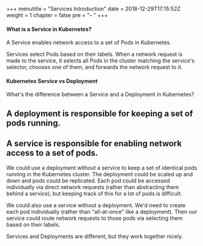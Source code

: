 +++
menutitle = "Services Introduction"
date = 2018-12-29T17:15:52Z
weight = 1
chapter = false
pre = "<b>- </b>"
+++

#### What is a Service in Kubernetes?

A Service enables network access to a set of Pods in Kubernetes.

Services select Pods based on their labels. When a network request is made to the service, it selects all Pods in the cluster matching the service's selector, chooses one of them, and forwards the network request to it.

#### Kubernetes Service vs Deployment

What's the difference between a Service and a Deployment in Kubernetes?

## A deployment is responsible for keeping a set of pods running.

## A service is responsible for enabling network access to a set of pods.

We could use a deployment without a service to keep a set of identical pods running in the Kubernetes cluster. The deployment could be scaled up and down and pods could be replicated. Each pod could be accessed individually via direct network requests (rather than abstracting them behind a service), but keeping track of this for a lot of pods is difficult.

We could also use a service without a deployment. We'd need to create each pod individually (rather than "all-at-once" like a deployment). Then our service could route network requests to those pods via selecting them based on their labels.

Services and Deployments are different, but they work together nicely.
